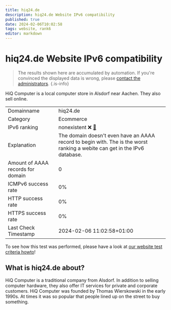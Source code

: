 ```yaml
---
title: hiq24.de
description: hiq24.de Website IPv6 compatibility
published: true
date: 2024-02-06T10:02:58
tags: website, rank6
editor: markdown
---
```


# hiq24.de Website IPv6 compatibility

> The results shown here are accumulated by automation. If you're convinced the displayed data is wrong, please [contact the administrators](/howto/chat). 
{.is-info}

HiQ Computer is a local computer store in Alsdorf near Aachen. They also sell online.


|   |   |
| - | - |
| Domainname | hiq24.de
| Category | Ecommerce |
| IPv6 ranking | nonexistent :x: [🔗](/howto/ranking) |
| Explanation | The domain doesn't even have an AAAA record to begin with. The is the worst ranking a webite can get in the IPv6 database. |
| Amount of AAAA records for domain | 0 |
| ICMPv6 success rate | 0%|
| HTTP success rate | 0% |
| HTTPS success rate | 0% |
| Last Check Timestamp | 2024-02-06 11:02:58+01:00 |

To see how this test was performed, please have a look at [our website test criteria howto](/howto/testcriteria/website)!


## What is hiq24.de about?
HiQ Computer is a traditional company from Alsdorf. In addition to selling computer hardware, they also offer IT services for private and corporate customers.
HiQ Computer was founded by Thomas Wierskowski in the early 1990s. At times it was so popular that people lined up on the street to buy something.


